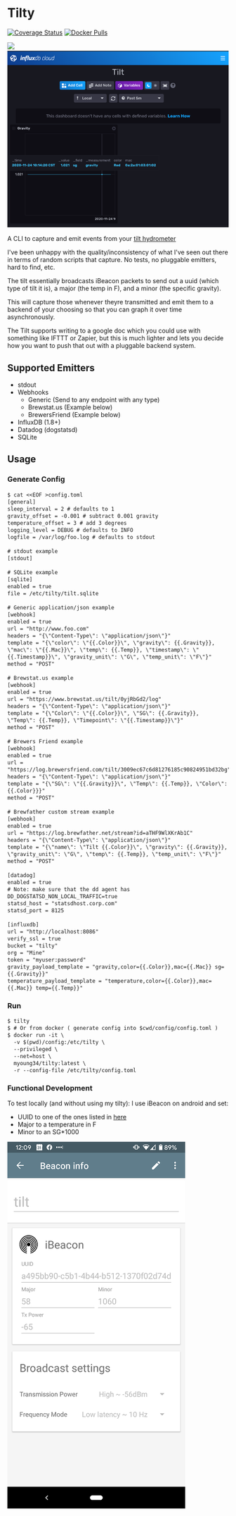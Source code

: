 Tilty
=====

[![Coverage Status](https://coveralls.io/repos/github/myoung34/tilty/badge.svg)](https://coveralls.io/github/myoung34/tilty)
[![Docker Pulls](https://img.shields.io/docker/pulls/myoung34/tilty.svg)](https://hub.docker.com/r/myoung34/tilty)

![](assets/datadog.png)
![](assets/influxdb.png)

A CLI to capture and emit events from your [tilt hydrometer](https://tilthydrometer.com/)

I've been unhappy with the quality/inconsistency of what I've seen out there in terms of random scripts that capture.
No tests, no pluggable emitters, hard to find, etc.

The tilt essentially broadcasts iBeacon packets to send out a uuid (which type of tilt it is), a major (the temp in F), and a minor (the specific gravity).

This will capture those whenever theyre transmitted and emit them to a backend of your choosing so that you can graph it over time asynchronously.

The Tilt supports writing to a google doc which you could use with something like IFTTT or Zapier, but this is much lighter and lets you decide how you want to push that out with a pluggable backend system.


## Supported Emitters ##

* stdout
* Webhooks
  * Generic (Send to any endpoint with any type)
  * Brewstat.us (Example below)
  * BrewersFriend (Example below)
* InfluxDB (1.8+)
* Datadog (dogstatsd)
* SQLite

## Usage ##

### Generate Config ###

```
$ cat <<EOF >config.toml
[general]
sleep_interval = 2 # defaults to 1
gravity_offset = -0.001 # subtract 0.001 gravity
temperature_offset = 3 # add 3 degrees
logging_level = DEBUG # defaults to INFO
logfile = /var/log/foo.log # defaults to stdout

# stdout example
[stdout]

# SQLite example
[sqlite]
enabled = true
file = /etc/tilty/tilt.sqlite

# Generic application/json example
[webhook]
enabled = true
url = "http://www.foo.com"
headers = "{\"Content-Type\": \"application/json\"}"
template = "{\"color\": \"{{.Color}}\", \"gravity\": {{.Gravity}}, \"mac\": \"{{.Mac}}\", \"temp\": {{.Temp}}, \"timestamp\": \"{{.Timestamp}}\", \"gravity_unit\": \"G\", \"temp_unit\": \"F\"}"
method = "POST"

# Brewstat.us example
[webhook]
enabled = true
url = "https://www.brewstat.us/tilt/0yjRbGd2/log"
headers = "{\"Content-Type\": \"application/json\"}"
template = "{\"Color\": \"{{.Color}}\", \"SG\": {{.Gravity}}, \"Temp\": {{.Temp}}, \"Timepoint\": \"{{.Timestamp}}\"}"
method = "POST"

# Brewers Friend example
[webhook]
enabled = true
url = "https://log.brewersfriend.com/tilt/3009ec67c6d81276185c90824951bd32bg"
headers = "{\"Content-Type\": \"application/json\"}"
template = "{\"SG\": \"{{.Gravity}}\", \"Temp\": {{.Temp}}, \"Color\": {{.Color}}}"
method = "POST"

# Brewfather custom stream example
[webhook]
enabled = true
url = "https://log.brewfather.net/stream?id=aTHF9WlXKrAb1C"
headers = "{\"Content-Type\": \"application/json\"}"
template = "{\"name\": \"Tilt {{.Color}}\", \"gravity\": {{.Gravity}}, \"gravity_unit\": \"G\", \"temp\": {{.Temp}}, \"temp_unit\": \"F\"}"
method = "POST"

[datadog]
enabled = true
# Note: make sure that the dd agent has DD_DOGSTATSD_NON_LOCAL_TRAFFIC=true
statsd_host = "statsdhost.corp.com"
statsd_port = 8125

[influxdb]
url = "http://localhost:8086"
verify_ssl = true
bucket = "tilty"
org = "Mine"
token = "myuser:password"
gravity_payload_template = "gravity,color={{.Color}},mac={{.Mac}} sg={{.Gravity}}"
temperature_payload_template = "temperature,color={{.Color}},mac={{.Mac}} temp={{.Temp}}"

```

### Run ###

```
$ tilty
$ # Or from docker ( generate config into $cwd/config/config.toml )
$ docker run -it \
  -v $(pwd)/config:/etc/tilty \
  --privileged \
  --net=host \
  myoung34/tilty:latest \
  -r --config-file /etc/tilty/config.toml
```

### Functional Development ###

To test locally (and without using my tilty): I use iBeacon on android and set:

* UUID to one of the ones listed in [here](tilty/constants.py)
* Major to a temperature in F
* Minor to an SG*1000

![](assets/ibeacon.png)
